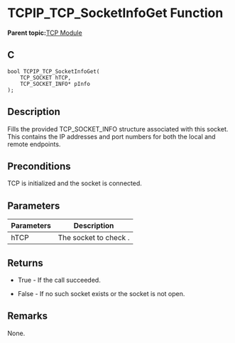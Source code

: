 # TCPIP\_TCP\_SocketInfoGet Function

**Parent topic:**[TCP Module](GUID-9461917B-27CE-44ED-80DB-67D963896E8F.md)

## C

```
bool TCPIP_TCP_SocketInfoGet(
    TCP_SOCKET hTCP, 
    TCP_SOCKET_INFO* pInfo
);
```

## Description

Fills the provided TCP\_SOCKET\_INFO structure associated with this socket. This contains the IP addresses and port numbers for both the local and remote endpoints.

## Preconditions

TCP is initialized and the socket is connected.

## Parameters

|Parameters|Description|
|----------|-----------|
|hTCP|The socket to check .|

## Returns

-   True - If the call succeeded.

-   False - If no such socket exists or the socket is not open.


## Remarks

None.

